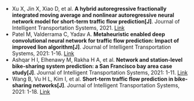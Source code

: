 * Xu X, Jin X, Xiao D, et al. <b>A hybrid autoregressive fractionally integrated moving average and nonlinear autoregressive neural network model for short-term traffic flow prediction[J]</b>. Journal of Intelligent Transportation Systems, 2021. [Link](https://www.tandfonline.com/doi/full/10.1080/15472450.2021.1977639)
* Patel M, Valderrama C, Yadav A. <b>Metaheuristic enabled deep convolutional neural network for traffic flow prediction: Impact of improved lion algorithm[J]</b>. Journal of Intelligent Transportation Systems, 2021: 1-16. [Link](https://www.tandfonline.com/doi/abs/10.1080/15472450.2021.1974857)
* Ashqar H I, Elhenawy M, Rakha H A, et al. <b>Network and station-level bike-sharing system prediction: a San Francisco bay area case study[J]</b>. Journal of Intelligent Transportation Systems, 2021: 1-11. [Link](https://www.tandfonline.com/doi/abs/10.1080/15472450.2021.1948412)
* Wang B, Vu H L, Kim I, et al. <b>Short-term traffic flow prediction in bike-sharing networks[J]</b>. Journal of Intelligent Transportation Systems, 2021: 1-18. [Link](https://www.tandfonline.com/doi/abs/10.1080/15472450.2021.1904921)